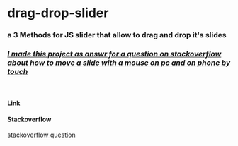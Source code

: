 <h1>drag-drop-slider</h1>
<h3>a 3 Methods for JS slider that allow to drag and drop it's slides</h3>
<h3><u><i>I made this project as answr for a question on stackoverflow about how to move a slide with a mouse on pc and on phone by touch</i></u></h3>
<br>
<h4>Link</h4>
<a href=""></a>
<h4>Stackoverflow</h4>
<a href="https://stackoverflow.com/questions/79331271/how-do-i-move-a-slide-with-a-mouse-and-on-my-phone/79334393#79334393">stackoverflow question</a>
